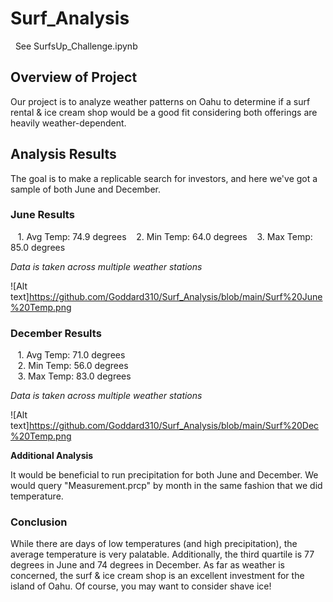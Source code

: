# Surf_Analysis
&nbsp;&nbsp;See SurfsUp_Challenge.ipynb

## Overview of Project
Our project is to analyze weather patterns on Oahu to determine if a surf rental & ice cream shop would be a good fit considering both offerings are heavily weather-dependent.  

## Analysis Results
The goal is to make a replicable search for investors, and here we've got a sample of both June and December.

### June Results

&nbsp;&nbsp; 1. Avg Temp:  74.9 degrees
&nbsp;&nbsp; 2. Min Temp:  64.0 degrees
&nbsp;&nbsp; 3. Max Temp:  85.0 degrees

*Data is taken across multiple weather stations*

![Alt text]https://github.com/Goddard310/Surf_Analysis/blob/main/Surf%20June%20Temp.png

### December Results

&nbsp;&nbsp; 1. Avg Temp:  71.0 degrees <br>
&nbsp;&nbsp; 2. Min Temp:  56.0 degrees <br>
&nbsp;&nbsp; 3. Max Temp:  83.0 degrees <br>

*Data is taken across multiple weather stations*

![Alt text]https://github.com/Goddard310/Surf_Analysis/blob/main/Surf%20Dec%20Temp.png

**Additional Analysis** <br>

It would be beneficial to run precipitation for both June and December.  We would query "Measurement.prcp" by month in the same fashion that we did temperature.  

### Conclusion
While there are days of low temperatures (and high precipitation), the average temperature is very palatable.  Additionally, the third quartile is 77 degrees in June and 74 degrees in December.  As far as weather is concerned, the surf & ice cream shop is an excellent investment for the island of Oahu.  Of course, you may want to consider shave ice! 
